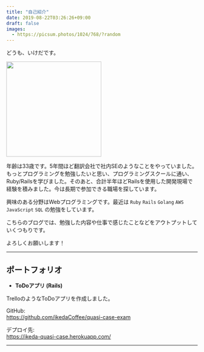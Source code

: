 ```yaml
---
title: "自己紹介"
date: 2019-08-22T03:26:26+09:00
draft: false
images: 
  - https://picsum.photos/1024/768/?random
---
```


どうも、いけだです。

<img src="https://avatars0.githubusercontent.com/u/25954028?s=460&v=4" width=250px>

年齢は33歳です。5年間ほど翻訳会社で社内SEのようなことをやっていました。もっとプログラミングを勉強したいと思い、プログラミングスクールに通い、Ruby/Railsを学びました。そのあと、合計半年ほどRailsを使用した開発現場で経験を積みました。今は長期で参加できる職場を探しています。

興味のある分野はWebプログラミングです。最近は `Ruby` `Rails` `Golang` `AWS` `JavaScript` `SQL` の勉強をしています。

こちらのブログでは、勉強した内容や仕事で感じたことなどをアウトプットしていくつもりです。

よろしくお願いします！

---

## ポートフォリオ

- **ToDoアプリ (Rails)**

TrelloのようなToDoアプリを作成しました。

GitHub:  
https://github.com/ikedaCoffee/quasi-case-exam  

デプロイ先:  
https://ikeda-quasi-case.herokuapp.com/

---
